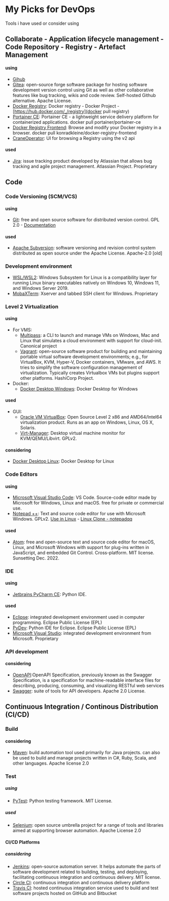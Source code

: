 # My Picks for DevOps

Tools i have used or consider using

## Collaborate - Application lifecycle management - Code Repository - Registry - Artefact Management ##
#### using ####
- [Gihub](https://github.com/)
- [Gitea](https://gitea.io/en-us/): open-source forge software package for hosting software development version control using Git as well as other collaborative features like bug tracking, wikis and code review. Self-hosted Github alternative. Apache License.
- [Docker Registry](https://docs.docker.com/registry/): Docker registry - Docker Project - [https://hub.docker.com/_/registry](docker pull registry)
- [Portainer CE](https://hub.docker.com/r/portainer/portainer-ce): Portainer CE - a lightweight service delivery platform for containerized applications. docker pull portainer/portainer-ce
- [Docker Registry Frontend](https://hub.docker.com/r/konradkleine/docker-registry-frontend/): Browse and modify your Docker registry in a browser. docker pull konradkleine/docker-registry-frontend
- [CraneOperator](https://hub.docker.com/r/parabuzzle/craneoperator): UI for browsing a Registry using the v2 api

#### used ####
- [Jira](https://www.atlassian.com/software/jira):  issue tracking product developed by Atlassian that allows bug tracking and agile project management. Atlassian Project. Proprietary

## Code ##
### Code Versioning (SCM/VCS) ###
#### using ####
- [Git](https://git-scm.com/): free and open source software for distributed version control. GPL 2.0 - [Documentation](https://git-scm.com/docs)
#### used ####
- [Apache Subversion](https://subversion.apache.org/): software versioning and revision control system distributed as open source under the Apache License. Apache-2.0 [old]
### Development environment ###
- [WSL/WSL2](https://docs.microsoft.com/en-us/windows/wsl/compare-versions): Windows Subsystem for Linux is a compatibility layer for running Linux binary executables natively on Windows 10, Windows 11, and Windows Server 2019.
- [MobaXTerm](https://mobaxterm.mobatek.net/): Xserver and tabbed SSH client for Windows. Proprietary
### Level 2 Virtualization ###
#### using ####
- For VMS:
  * [Multipass](https://multipass.run/): a CLI to launch and manage VMs on Windows, Mac and Linux that simulates a cloud environment with support for cloud-init. Canonical project
  * [Vagrant](https://www.vagrantup.com/): open-source software product for building and maintaining portable virtual software development environments; e.g., for VirtualBox, KVM, Hyper-V, Docker containers, VMware, and AWS. It tries to simplify the software configuration management of virtualization. Typically creates Virtualbox VMs but plugins support other platforms. HashiCorp Project.
- Docker:
  * [Docker Desktop Windows](https://docs.docker.com/desktop/install/windows-install/): Docker Desktop for Windows
#### used ####
- GUI:
  * [Oracle VM VirtualBox](https://www.virtualbox.org/): Open Source Level 2 x86 and AMD64/Intel64 virtualization product. Runs as an app on Windows, Linux, OS X, Solaris.
  * [Virt-Manager](https://virt-manager.org/): Desktop virtual machine monitor for KVM/QEMU/Libvirt. GPLv2.
#### considering ####
- [Docker Desktop Linux](https://docs.docker.com/desktop/install/linux-install/): Docker Desktop for Linux

### Code Editors ###
#### using ####
- [Microsoft Visual Studio Code](https://code.visualstudio.com/): VS Code. Source-code editor made by Microsoft for Windows, Linux and macOS. free for private or commercial use.
- [Notepad ++](https://notepad-plus-plus.org/): Text and source code editor for use with Microsoft Windows. GPLv2. [Use in Linux](https://itsfoss.com/notepad-plus-plus-linux/) - [Linux Clone - notepadqq](https://notepadqq.com/s/)
#### used ####
- [Atom](https://atom.io/): free and open-source text and source code editor for macOS, Linux, and Microsoft Windows with support for plug-ins written in JavaScript, and embedded Git Control. Cross-platform. MIT license. Sunsetting Dec. 2022.

### IDE ###
#### using ####
- [Jetbrains PyCharm CE](https://www.jetbrains.com/pycharm/): Python IDE.
#### used ####
- [Eclipse](https://www.eclipse.org/): integrated development environment used in computer programming. Eclipse Public License (EPL)
- [PyDev](https://www.pydev.org/): Python IDE for Eclipse. Eclipse Public License (EPL)
- [Microsoft Visual Studio](https://visualstudio.microsoft.com/fr/): integrated development environment from Microsoft. Proprietary

### API development ###
#### considering ####
- [OpenAPI](https://www.openapis.org/):OpenAPI Specification, previously known as the Swagger Specification, is a specification for machine-readable interface files for describing, producing, consuming, and visualizing RESTful web services 
- [Swagger](https://swagger.io/): suite of tools for API developers. Apache 2.0 License.
       
## Continuous Integration / Continous Distribution (CI/CD) ##
### Build ###
#### considering ####
- [Maven](https://maven.apache.org/): build automation tool used primarily for Java projects. can also be used to build and manage projects written in C#, Ruby, Scala, and other languages. Apache license 2.0
### Test ###
##### using #####
- [PyTest](https://docs.pytest.org/en/7.1.x/): Python testing framework. MIT License.
##### used #####
- [Selenium](https://www.selenium.dev/): open source umbrella project for a range of tools and libraries aimed at supporting browser automation. Apache License 2.0
#### CI/CD Platforms ####
##### considering #####
- [Jenkins](https://www.jenkins.io/): open-source automation server. It helps automate the parts of software development related to building, testing, and deploying, facilitating continuous integration and continuous delivery. MIT license.
- [Circle CI](https://circleci.com/): continuous integration and continuous delivery platform
- [Travis CI](https://www.travis-ci.com/): hosted continuous integration service used to build and test software projects hosted on GitHub and Bitbucket

